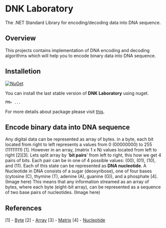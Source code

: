 # DNK Laboratory

The .NET Standard Library for encoding/decoding data into DNA sequence.

## Overview

This projects contains implementation of DNA encoding and decoding algorithms which will help you to encode binary data into DNA sequence.

## Installetion
[![NuGet](https://img.shields.io/badge/NuGet-0.0.1.alfa-blue.svg)](...)

You can install the last stable version of **DNK Laboratory** using nuget.
```
PM> ...
```
For more details about package please visit [this](...).

## Encode binary data into DNA sequence
Any digital data can be represented as array of bytes.
in a byte, each bit located from right to left represents a values from 0 (00000000) to 255 (11111111) [1].
However in an array, (matrix 1 x N) values located from left to right [2][3].
Lets split array by '**bit pairs**' from left to right, this how we get 4 pairs of bits. Each pair can be in one of 4 possible values: (00), (01), (10), and (11).
Each of this state can be represented as **DNA nucleotide**.
A Nucleotide in DNA consists of a sugar (deoxyribose), one of four bases (cytosine (C), thymine (T), adenine (A), guanine (G)), and a phosphate [4].
(Image here)
This means that any information streamed as an array of bytes, where each byte (eight-bit array), can be represented as a sequence of two base pairs of nucleotides.
(Image here)

## References
[1] - [Byte](https://en.wikipedia.org/wiki/Byte)
[2] - [Array](https://docs.microsoft.com/en-us/dotnet/api/system.array?view=netcore-3.1)
[3] - [Matrix](https://en.wikipedia.org/wiki/Matrix_mathematics)
[4] - [Nucleotide](https://en.wikipedia.org/wiki/Nucleotide)